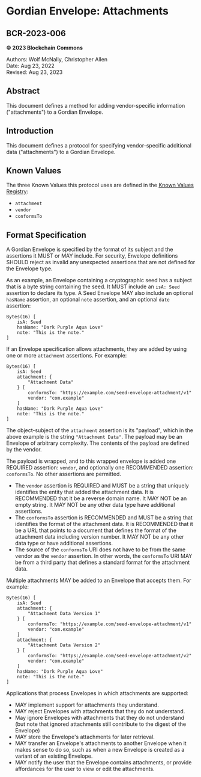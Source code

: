 # Gordian Envelope: Attachments

## BCR-2023-006

**© 2023 Blockchain Commons**

Authors: Wolf McNally, Christopher Allen<br/>
Date: Aug 23, 2022<br/>
Revised: Aug 23, 2023

## Abstract

This document defines a method for adding vendor-specific information ("attachments") to a Gordian Envelope.

## Introduction

This document defines a protocol for specifying vendor-specific additional data ("attachments") to a Gordian Envelope.

## Known Values

The three Known Values this protocol uses are defined in the [Known Values Registry](bcr-2023-002-known-value.md#appendix-a-registry):

* `attachment`
* `vendor`
* `conformsTo`

## Format Specification

A Gordian Envelope is specified by the format of its subject and the assertions it MUST or MAY include. For security, Envelope definitions SHOULD reject as invalid any unexpected assertions that are not defined for the Envelope type.

As an example, an Envelope containing a cryptographic seed has a subject that is a byte string containing the seed. It MUST include an `isA: Seed` assertion to declare its type. A Seed Envelope MAY also include an optional `hasName` assertion, an optional `note` assertion, and an optional `date` assertion:

```
Bytes(16) [
    isA: Seed
    hasName: "Dark Purple Aqua Love"
    note: "This is the note."
]
```

If an Envelope specification allows attachments, they are added by using one or more `attachment` assertions. For example:

```
Bytes(16) [
    isA: Seed
    attachment: {
        "Attachment Data"
    } [
        conformsTo: "https://example.com/seed-envelope-attachment/v1"
        vendor: "com.example"
    ]
    hasName: "Dark Purple Aqua Love"
    note: "This is the note."
]
```

The object-subject of the `attachment` assertion is its "payload", which in the above example is the string `"Attachment Data"`. The payload may be an Envelope of arbitrary complexity. The contents of the payload are defined by the vendor.

The payload is wrapped, and to this wrapped envelope is added one REQUIRED assertion: `vendor`, and optionally one RECOMMENDED assertion: `conformsTo`. No other assertions are permitted.

* The `vendor` assertion is REQUIRED and MUST be a string that uniquely identifies the entity that added the attachment data. It is RECOMMENDED that it be a reverse domain name. It MAY NOT be an empty string. It MAY NOT be any other data type have additional assertions.
* The `conformsTo` assertion is RECOMMENDED and MUST be a string that identifies the format of the attachment data. It is RECOMMENDED that it be a URL that points to a document that defines the format of the attachment data including version number. It MAY NOT be any other data type or have additional assertions.
* The source of the `conformsTo` URI does not have to be from the same vendor as the `vendor` assertion. In other words, the `conformsTo` URI MAY be from a third party that defines a standard format for the attachment data.

Multiple attachments MAY be added to an Envelope that accepts them. For example:

```
Bytes(16) [
    isA: Seed
    attachment: {
        "Attachment Data Version 1"
    } [
        conformsTo: "https://example.com/seed-envelope-attachment/v1"
        vendor: "com.example"
    ]
    attachment: {
        "Attachment Data Version 2"
    } [
        conformsTo: "https://example.com/seed-envelope-attachment/v2"
        vendor: "com.example"
    ]
    hasName: "Dark Purple Aqua Love"
    note: "This is the note."
]
```

Applications that process Envelopes in which attachments are supported:

* MAY implement support for attachments they understand.
* MAY reject Envelopes with attachments that they do not understand.
* May ignore Envelopes with attachments that they do not understand (but note that ignored attachments still contribute to the digest of the Envelope)
* MAY store the Envelope's attachments for later retrieval.
* MAY transfer an Envelope's attachments to another Envelope when it makes sense to do so, such as when a new Envelope is created as a variant of an existing Envelope.
* MAY notify the user that the Envelope contains attachments, or provide affordances for the user to view or edit the attachments.

